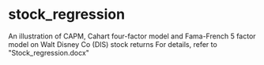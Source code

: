 # stock_regression
An illustration of CAPM, Cahart four-factor model and Fama-French 5 factor model on Walt Disney Co (DIS) stock returns 
For details, refer to "Stock_regression.docx"

